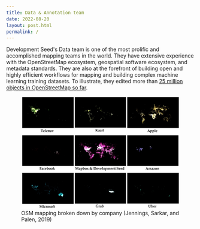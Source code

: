 ```yaml
---
title: Data & Annotation team 
date: 2022-08-20
layout: post.html
permalink: /
---
```


Development Seed's Data team is one of the most prolific and accomplished mapping teams in the world. They have extensive experience with the OpenStreetMap ecosystem, geospatial software ecosystem, and metadata standards. They are also at the forefront of building open and highly efficient workflows for mapping and building complex machine learning training datasets. To illustrate, they edited more than [25 million objects in OpenStreetMap so far](https://www.bloomberg.com/news/articles/2021-02-19/openstreetmap-charts-a-controversial-new-direction).

<figure class="align-center">
  <img src="/assets/images/osm-mapping-by-company.jpg"/>
  <figcaption>OSM mapping broken down by company (Jennings, Sarkar, and Palen, 2019)</figcaption>
</figure>